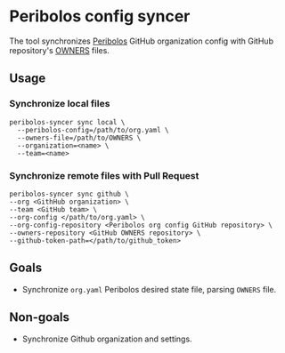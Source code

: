 # Peribolos config syncer

The tool synchronizes [Peribolos](https://docs.prow.k8s.io/docs/components/cli-tools/peribolos/) GitHub organization config with GitHub repository's [OWNERS](https://docs.prow.k8s.io/docs/components/plugins/approve/approvers/#overview) files.

## Usage

### Synchronize local files

```shell
peribolos-syncer sync local \
  --peribolos-config=/path/to/org.yaml \
  --owners-file=/path/to/OWNERS \
  --organization=<name> \
  --team=<name>
```

### Synchronize remote files with Pull Request

```shell
peribolos-syncer sync github \
--org <GithHub organization> \
--team <GitHub team> \
--org-config </path/to/org.yaml> \
--org-config-repository <Peribolos org config GitHub repository> \
--owners-repository <GitHub OWNERS repository> \
--github-token-path=</path/to/github_token>
```

## Goals

- Synchronize `org.yaml` Peribolos desired state file, parsing `OWNERS` file.

## Non-goals

- Synchronize Github organization and settings.
